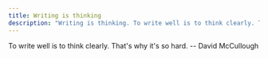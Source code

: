 ```yaml
---
title: Writing is thinking
description: "Writing is thinking. To write well is to think clearly. That's why it's so hard."
---
```


To write well is to think clearly. That's why it's so hard. 
-- David McCullough
